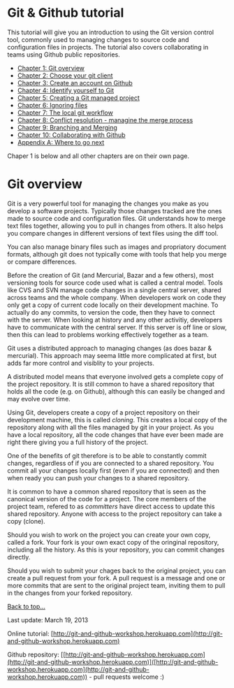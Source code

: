 <link href="index.css" rel="stylesheet" type="text/css">

# <a id="top">Git & Github tutorial</a>

This tutorial will give you an introduction to using the Git version control tool, commonly used to managing changes to source code and configuration files in projects.  The tutorial also covers collaborating in teams using Github public repositories.

* [Chapter 1: Git overview](#chapter1)
* [Chapter 2: Choose your git client](chapter02-choose-your-git-client.html)
* [Chapter 3: Create an account on Github](chapter03-create-account-on-github.html)
* [Chapter 4: Identify yourself to Git](chapter04-identify-yourself-to-git.html)
* [Chapter 5: Creating a Git managed project](chapter05-creating-a-git-managed-project.html)
* [Chapter 6: Ignoring files](chapter06-ignoring-files.html)
* [Chapter 7: The local git workflow](chapter07-local-git-workflow.html)
* [Chapter 8: Conflict resolution - managine the merge process](chapter08-conflict-resolution.html)
* [Chapter 9: Branching and Merging](chapter09-branch-and-merge.html)
* [Chapter 10: Collaborating with Github](chapter10-collaborating-with-github.html)
* [Appendix A: Where to go next](#appendix-a)

Chaper 1 is below and all other chapters are on their own page.


# <a id="#chapter1">Git overview</a>

Git is a very powerful tool for managing the changes you make as you develop a software projects.  Typically those changes tracked are the ones made to source code and configuration files.  Git understands how to merge text files together, allowing you to pull in changes from others.  It also helps you compare changes in different versions of text files using the diff tool.

You can also manage binary files such as images and propriatory document formats, although git does not typically come with tools that help you merge or compare differences.

Before the creation of Git (and Mercurial, Bazar and a few others), most versioning tools for source code used what is called a central model.  Tools like CVS and SVN manage code changes in a single central server, shared across teams and the whole company.  When developers work on code they only get a copy of current code locally on their development machine.  To actually do any commits, to version the code, then they have to connect with the server.  When looking at history and any other activitiy, developers have to communicate with the central server.  If this server is off line or slow, then this can lead to problems working effectively together as a team.

Git uses a distributed approach to managing changes (as does bazar & mercurial).  This approach may seema little more complicated at first, but adds far more control and visiblity to your projects.

A distributed model means that everyone involved gets a complete copy of the project repository.  It is still common to have a shared repository that holds all the code (e.g. on Github), although this can easily be changed and may evolve over time.

Using Git, developers create a copy of a project repository on their development machine, this is called *cloning*.  This creates a local copy of the repository along with all the files managed by git in your project.  As you have a local repository, all the code changes that  have ever been made are right there giving you a full history of the project.

One of the benefits of git therefore is to be able to constantly commit changes, regardless of if you are connected to a shared repository.  You commit all your changes locally first (even if you are connected) and then when ready you can push your changes to a shared repository.

It is common to have a common shared repository that is seen as the canonical version of the code for a project.  The core members of the project team, refered to as *committers* have direct access to update this shared repository.  Anyone with access to the project repository can take a copy (clone).

Should you wish to work on the project you can create your own copy, called a fork.  Your fork is your own exact copy of the oringinal repository, including all the history.  As this is your repository, you can commit changes directly.

Should you wish to submit your chages back to the original project, you can create a pull request from your fork.  A pull request is a message and one or more commits that are sent to the original project team, inviting them to pull in the changes from your forked repository.

[Back to top...](#top)


Last update: March 19, 2013

Online tutorial: [http://git-and-github-workshop.herokuapp.com](http://git-and-github-workshop.herokuapp.com)

Github repository: [[http://git-and-github-workshop.herokuapp.com](http://git-and-github-workshop.herokuapp.com)]([http://git-and-github-workshop.herokuapp.com](http://git-and-github-workshop.herokuapp.com)) - pull requests welcome :)
